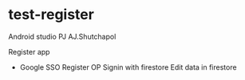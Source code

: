 # test-register
Android studio PJ 
AJ.Shutchapol

Register app 
- Google SSO
Register OP
Signin with firestore
Edit data in firestore
